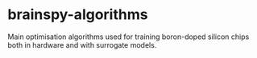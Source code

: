 # brainspy-algorithms
Main optimisation algorithms used for training boron-doped silicon chips both in hardware and with surrogate models.
